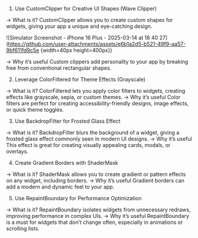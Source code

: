 1. Use CustomClipper for Creative UI Shapes (Wave Clipper)

-> What is it?
    CustomClipper allows you to create custom shapes for widgets, giving your app a unique and eye-catching design.
    
![Simulator Screenshot - iPhone 16 Plus - 2025-03-14 at 18 40 27](https://github.com/user-attachments/assets/e6b1a2d5-b521-49f9-aa57-9bf611fd9c5e {width=40px height=400px})

-> Why it’s useful
    Custom clippers add personality to your app by breaking free from conventional rectangular shapes.

2. Leverage ColorFiltered for Theme Effects (Grayscale)

-> What is it?
    ColorFiltered lets you apply color filters to widgets, creating effects like grayscale, sepia, or custom themes.
-> Why it’s useful
    Color filters are perfect for creating accessibility-friendly designs, image effects, or quick theme toggles.

3. Use BackdropFilter for Frosted Glass Effect

-> What is it?
    BackdropFilter blurs the background of a widget, giving a frosted glass effect commonly seen in modern UI designs.
-> Why it’s useful
    This effect is great for creating visually appealing cards, modals, or overlays.

4. Create Gradient Borders with ShaderMask

-> What is it?
    ShaderMask allows you to create gradient or pattern effects on any widget, including borders.
-> Why it’s useful
    Gradient borders can add a modern and dynamic feel to your app.

5. Use RepaintBoundary for Performance Optimization

-> What is it?
    RepaintBoundary isolates widgets from unnecessary redraws, improving performance in complex UIs.
-> Why it’s useful
    RepaintBoundary is a must for widgets that don’t change often, especially in animations or scrolling lists.
